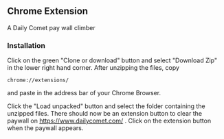 ## Chrome Extension
A Daily Comet pay wall climber

### Installation

Click on the green "Clone or download" button and select "Download Zip" in the lower right hand corner.
After unzipping the files, copy
```
chrome://extensions/
```
and paste in the address bar of your Chrome Browser.

Click the "Load unpacked" button and select the folder containing the unzipped files.  There should now be an extension button to clear the paywall on https://www.dailycomet.com/ .  Click on the extension button when the paywall appears.
